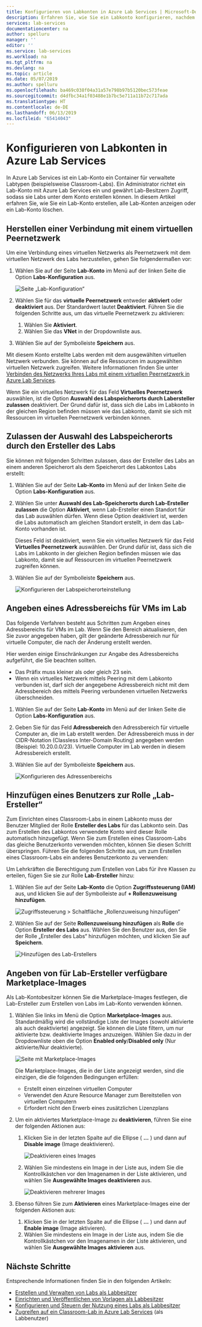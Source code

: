 ```yaml
---
title: Konfigurieren von Labkonten in Azure Lab Services | Microsoft-Dokumentation
description: Erfahren Sie, wie Sie ein Labkonto konfigurieren, nachdem es erstellt wurde.
services: lab-services
documentationcenter: na
author: spelluru
manager: ''
editor: ''
ms.service: lab-services
ms.workload: na
ms.tgt_pltfrm: na
ms.devlang: na
ms.topic: article
ms.date: 05/07/2019
ms.author: spelluru
ms.openlocfilehash: ba469c038f04a31a57e798b97b5120bec573feae
ms.sourcegitcommit: d4dfbc34a1f03488e1b7bc5e711a11b72c717ada
ms.translationtype: HT
ms.contentlocale: de-DE
ms.lasthandoff: 06/13/2019
ms.locfileid: "65414043"
---
```

# <a name="configure-lab-accounts-in-azure-lab-services"></a>Konfigurieren von Labkonten in Azure Lab Services 
In Azure Lab Services ist ein Lab-Konto ein Container für verwaltete Labtypen (beispielsweise Classroom-Labs). Ein Administrator richtet ein Lab-Konto mit Azure Lab Services ein und gewährt Lab-Besitzern Zugriff, sodass sie Labs unter dem Konto erstellen können. In diesem Artikel erfahren Sie, wie Sie ein Lab-Konto erstellen, alle Lab-Konten anzeigen oder ein Lab-Konto löschen.

## <a name="connect-with-a-peer-virtual-network"></a>Herstellen einer Verbindung mit einem virtuellen Peernetzwerk
Um eine Verbindung eines virtuellen Netzwerks als Peernetzwerk mit dem virtuellen Netzwerk des Labs herzustellen, gehen Sie folgendermaßen vor:

1. Wählen Sie auf der Seite **Lab-Konto** im Menü auf der linken Seite die Option **Labs-Konfiguration** aus.

    ![Seite „Lab-Konfiguration“](../media/how-to-manage-lab-accounts/labs-configuration-page.png) 
1. Wählen Sie für das **virtuelle Peernetzwerk** entweder **aktiviert** oder **deaktiviert** aus. Der Standardwert lautet **Deaktiviert**. Führen Sie die folgenden Schritte aus, um das virtuelle Peernetzwerk zu aktivieren: 
    1. Wählen Sie **Aktiviert**.
    2. Wählen Sie das **VNet** in der Dropdownliste aus. 
3. Wählen Sie auf der Symbolleiste **Speichern** aus. 

Mit diesem Konto erstellte Labs werden mit dem ausgewählten virtuellen Netzwerk verbunden. Sie können auf die Ressourcen im ausgewählten virtuellen Netzwerk zugreifen. Weitere Informationen finden Sie unter [Verbinden des Netzwerks Ihres Labs mit einem virtuellen Peernetzwerk in Azure Lab Services](how-to-connect-peer-virtual-network.md).

Wenn Sie ein virtuelles Netzwerk für das Feld **Virtuelles Peernetzwerk** auswählen, ist die Option **Auswahl des Labspeicherorts durch Labersteller zulassen** deaktiviert. Der Grund dafür ist, dass sich die Labs im Labkonto in der gleichen Region befinden müssen wie das Labkonto, damit sie sich mit Ressourcen im virtuellen Peernetzwerk verbinden können. 

## <a name="allow-lab-creator-to-pick-location-for-the-lab"></a>Zulassen der Auswahl des Labspeicherorts durch den Ersteller des Labs
Sie können mit folgenden Schritten zulassen, dass der Ersteller des Labs an einem anderen Speicherort als dem Speicherort des Labkontos Labs erstellt: 

1. Wählen Sie auf der Seite **Lab-Konto** im Menü auf der linken Seite die Option **Labs-Konfiguration** aus.
2. Wählen Sie unter **Auswahl des Lab-Speicherorts durch Lab-Ersteller zulassen** die Option **Aktiviert**, wenn Lab-Ersteller einen Standort für das Lab auswählen dürfen. Wenn diese Option deaktiviert ist, werden die Labs automatisch am gleichen Standort erstellt, in dem das Lab-Konto vorhanden ist. 
    
    Dieses Feld ist deaktiviert, wenn Sie ein virtuelles Netzwerk für das Feld **Virtuelles Peernetzwerk** auswählen. Der Grund dafür ist, dass sich die Labs im Labkonto in der gleichen Region befinden müssen wie das Labkonto, damit sie auf Ressourcen im virtuellen Peernetzwerk zugreifen können. 
1. Wählen Sie auf der Symbolleiste **Speichern** aus. 

    ![Konfigurieren der Labspeicherorteinstellung](../media/how-to-manage-lab-accounts/labs-configuration-page-lab-location.png)


## <a name="specify-an-address-range-for-vms-in-the-lab"></a>Angeben eines Adressbereichs für VMs im Lab
Das folgende Verfahren besteht aus Schritten zum Angeben eines Adressbereichs für VMs im Lab. Wenn Sie den Bereich aktualisieren, den Sie zuvor angegeben haben, gilt der geänderte Adressbereich nur für virtuelle Computer, die nach der Änderung erstellt werden. 

Hier werden einige Einschränkungen zur Angabe des Adressbereichs aufgeführt, die Sie beachten sollten. 

- Das Präfix muss kleiner als oder gleich 23 sein. 
- Wenn ein virtuelles Netzwerk mittels Peering mit dem Labkonto verbunden ist, darf sich der angegebene Adressbereich nicht mit dem Adressbereich des mittels Peering verbundenen virtuellen Netzwerks überschneiden.

1. Wählen Sie auf der Seite **Lab-Konto** im Menü auf der linken Seite die Option **Labs-Konfiguration** aus.
2. Geben Sie für das Feld **Adressbereich** den Adressbereich für virtuelle Computer an, die im Lab erstellt werden. Der Adressbereich muss in der CIDR-Notation (Classless Inter-Domain Routing) angegeben werden (Beispiel: 10.20.0.0/23). Virtuelle Computer im Lab werden in diesem Adressbereich erstellt.
3. Wählen Sie auf der Symbolleiste **Speichern** aus. 

    ![Konfigurieren des Adressenbereichs](../media/how-to-manage-lab-accounts/labs-configuration-page-address-range.png)

## <a name="add-a-user-to-the-lab-creator-role"></a>Hinzufügen eines Benutzers zur Rolle „Lab-Ersteller“
Zum Einrichten eines Classroom-Labs in einem Labkonto muss der Benutzer Mitglied der Rolle **Ersteller des Labs** für das Labkonto sein. Das zum Erstellen des Labkontos verwendete Konto wird dieser Rolle automatisch hinzugefügt. Wenn Sie zum Erstellen eines Classroom-Labs das gleiche Benutzerkonto verwenden möchten, können Sie diesen Schritt überspringen. Führen Sie die folgenden Schritte aus, um zum Erstellen eines Classroom-Labs ein anderes Benutzerkonto zu verwenden: 

Um Lehrkräften die Berechtigung zum Erstellen von Labs für ihre Klassen zu erteilen, fügen Sie sie zur Rolle **Lab-Ersteller** hinzu:

1. Wählen Sie auf der Seite **Lab-Konto** die Option **Zugriffssteuerung (IAM)** aus, und klicken Sie auf der Symbolleiste auf **+ Rollenzuweisung hinzufügen**. 

    ![Zugriffssteuerung > Schaltfläche „Rollenzuweisung hinzufügen“](../media/tutorial-setup-lab-account/add-role-assignment-button.png)
1. Wählen Sie auf der Seite **Rollenzuweisung hinzufügen** als **Rolle** die Option **Ersteller des Labs** aus. Wählen Sie den Benutzer aus, den Sie der Rolle „Ersteller des Labs“ hinzufügen möchten, und klicken Sie auf **Speichern**. 

    ![Hinzufügen des Lab-Erstellers](../media/tutorial-setup-lab-account/add-lab-creator.png)

## <a name="specify-marketplace-images-available-to-lab-creators"></a>Angeben von für Lab-Ersteller verfügbare Marketplace-Images
Als Lab-Kontobesitzer können Sie die Marketplace-Images festlegen, die Lab-Ersteller zum Erstellen von Labs im Lab-Konto verwenden können. 

1. Wählen Sie links im Menü die Option **Marketplace-Images** aus. Standardmäßig wird die vollständige Liste der Images (sowohl aktivierte als auch deaktivierte) angezeigt. Sie können die Liste filtern, um nur aktivierte bzw. deaktivierte Images anzuzeigen. Wählen Sie dazu in der Dropdownliste oben die Option **Enabled only**/**Disabled only** (Nur aktivierte/Nur deaktivierte). 
    
    ![Seite mit Marketplace-Images](../media/tutorial-setup-lab-account/marketplace-images-page.png)

    Die Marketplace-Images, die in der Liste angezeigt werden, sind die einzigen, die die folgenden Bedingungen erfüllen:
        
    - Erstellt einen einzelnen virtuellen Computer
    - Verwendet den Azure Resource Manager zum Bereitstellen von virtuellen Computern
    - Erfordert nicht den Erwerb eines zusätzlichen Lizenzplans
2. Um ein aktiviertes Marketplace-Image zu **deaktivieren**, führen Sie eine der folgenden Aktionen aus: 
    1. Klicken Sie in der letzten Spalte auf die Ellipse ( **...** ) und dann auf **Disable image** (Image deaktivieren). 

        ![Deaktivieren eines Images](../media/tutorial-setup-lab-account/disable-one-image.png) 
    2. Wählen Sie mindestens ein Image in der Liste aus, indem Sie die Kontrollkästchen vor den Imagenamen in der Liste aktivieren, und wählen Sie **Ausgewählte Images deaktivieren** aus. 

        ![Deaktivieren mehrerer Images](../media/tutorial-setup-lab-account/disable-multiple-images.png) 
1. Ebenso führen Sie zum **Aktivieren** eines Marketplace-Images eine der folgenden Aktionen aus: 
    1. Klicken Sie in der letzten Spalte auf die Ellipse ( **...** ) und dann auf **Enable image** (Image aktivieren). 
    2. Wählen Sie mindestens ein Image in der Liste aus, indem Sie die Kontrollkästchen vor den Imagenamen in der Liste aktivieren, und wählen Sie **Ausgewählte Images aktivieren** aus. 




## <a name="next-steps"></a>Nächste Schritte
Entsprechende Informationen finden Sie in den folgenden Artikeln:

- [Erstellen und Verwalten von Labs als Labbesitzer](how-to-manage-classroom-labs.md)
- [Einrichten und Veröffentlichen von Vorlagen als Labbesitzer](how-to-create-manage-template.md)
- [Konfigurieren und Steuern der Nutzung eines Labs als Labbesitzer](how-to-configure-student-usage.md)
- [Zugreifen auf ein Classroom-Lab in Azure Lab Services](how-to-use-classroom-lab.md) (als Labbenutzer)

